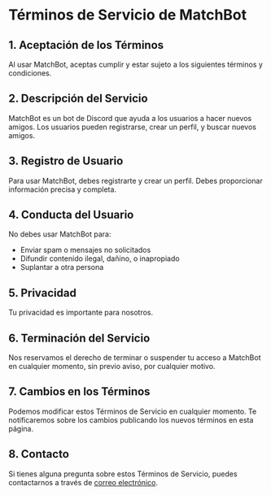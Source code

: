 # Términos de Servicio de MatchBot

## 1. Aceptación de los Términos

Al usar MatchBot, aceptas cumplir y estar sujeto a los siguientes términos y condiciones.

## 2. Descripción del Servicio

MatchBot es un bot de Discord que ayuda a los usuarios a hacer nuevos amigos. Los usuarios pueden registrarse, crear un perfil, y buscar nuevos amigos.

## 3. Registro de Usuario

Para usar MatchBot, debes registrarte y crear un perfil. Debes proporcionar información precisa y completa.

## 4. Conducta del Usuario

No debes usar MatchBot para:

- Enviar spam o mensajes no solicitados
- Difundir contenido ilegal, dañino, o inapropiado
- Suplantar a otra persona

## 5. Privacidad

Tu privacidad es importante para nosotros.

## 6. Terminación del Servicio

Nos reservamos el derecho de terminar o suspender tu acceso a MatchBot en cualquier momento, sin previo aviso, por cualquier motivo.

## 7. Cambios en los Términos

Podemos modificar estos Términos de Servicio en cualquier momento. Te notificaremos sobre los cambios publicando los nuevos términos en esta página.

## 8. Contacto

Si tienes alguna pregunta sobre estos Términos de Servicio, puedes contactarnos a través de [correo electrónico](nilratsv@gmail.com).

